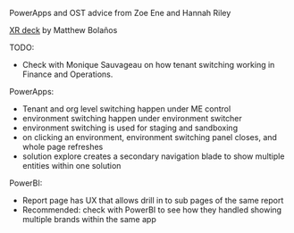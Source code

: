 PowerApps and OST advice from Zoe Ene and Hannah Riley

[XR deck](https://microsoft.sharepoint.com/:p:/t/MakerXPM/ESWlv-Vu9qREpU_K4GgclMUBDuoouY--A6-j6Y8OLaD4WA?e=U3Fg3o) by Matthew Bolaños​

TODO:
- Check with Monique Sauvageau on how tenant switching working in Finance and Operations.

PowerApps:
- Tenant and org level switching happen under ME control
- environment switching happen under environment switcher
- environment switching is used for staging and sandboxing
- on clicking an environment, environment switching panel closes, and whole page refreshes
- solution explore creates a secondary navigation blade to show multiple entities within one solution

PowerBI:
- Report page has UX that allows drill in to sub pages of the same report
- Recommended: check with PowerBI to see how they handled showing multiple brands within the same app